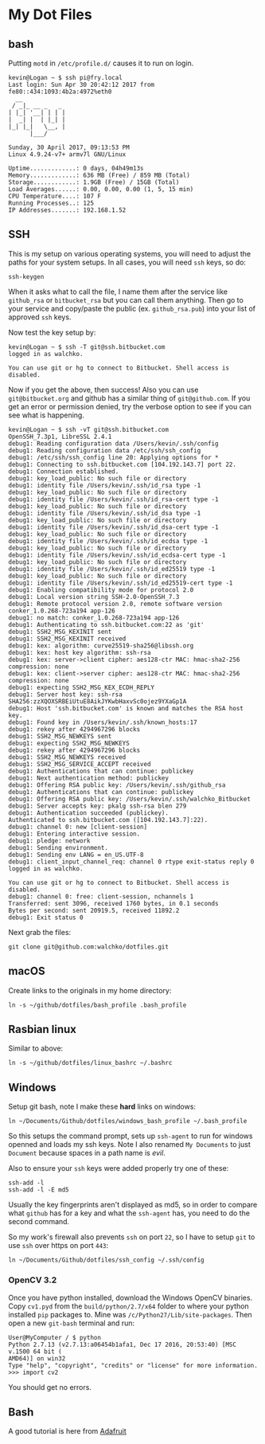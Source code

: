 # My Dot Files

## bash

Putting `motd` in `/etc/profile.d/` causes it to run on login.

	kevin@Logan ~ $ ssh pi@fry.local
	Last login: Sun Apr 30 20:42:12 2017 from fe80::434:1093:4b2a:4972%eth0
	  __            
	 / _|_ __ _   _ 
	| |_| '__| | | |
	|  _| |  | |_| |
	|_| |_|   \__, |
		  |___/ 

	Sunday, 30 April 2017, 09:13:53 PM
	Linux 4.9.24-v7+ armv7l GNU/Linux

	Uptime.............: 0 days, 04h49m13s
	Memory.............: 636 MB (Free) / 859 MB (Total)
	Storage............: 1.9GB (Free) / 15GB (Total)
	Load Averages......: 0.00, 0.00, 0.00 (1, 5, 15 min)
	CPU Temperature....: 107 F
	Running Processes..: 125
	IP Addresses.......: 192.168.1.52



## SSH

This is my setup on various operating systems, you will need to adjust the paths for your
system setups. In all cases, you will need `ssh` keys, so do:

	ssh-keygen

When it asks what to call the file, I name them after the service like `github_rsa` or `bitbucket_rsa`
but you can call them anything. Then go to your service and copy/paste the public (ex. `github_rsa.pub`)
into your list of approved `ssh` keys.

Now test the key setup by:

	kevin@Logan ~ $ ssh -T git@ssh.bitbucket.com
	logged in as walchko.

	You can use git or hg to connect to Bitbucket. Shell access is disabled.

Now if you get the above, then success! Also you can use `git@bitbucket.org` and github has a 
similar thing of `git@github.com`. If you get an error or permission denied, try the verbose
option to see if you can see what is happening.

	kevin@Logan ~ $ ssh -vT git@ssh.bitbucket.com
	OpenSSH_7.3p1, LibreSSL 2.4.1
	debug1: Reading configuration data /Users/kevin/.ssh/config
	debug1: Reading configuration data /etc/ssh/ssh_config
	debug1: /etc/ssh/ssh_config line 20: Applying options for *
	debug1: Connecting to ssh.bitbucket.com [104.192.143.7] port 22.
	debug1: Connection established.
	debug1: key_load_public: No such file or directory
	debug1: identity file /Users/kevin/.ssh/id_rsa type -1
	debug1: key_load_public: No such file or directory
	debug1: identity file /Users/kevin/.ssh/id_rsa-cert type -1
	debug1: key_load_public: No such file or directory
	debug1: identity file /Users/kevin/.ssh/id_dsa type -1
	debug1: key_load_public: No such file or directory
	debug1: identity file /Users/kevin/.ssh/id_dsa-cert type -1
	debug1: key_load_public: No such file or directory
	debug1: identity file /Users/kevin/.ssh/id_ecdsa type -1
	debug1: key_load_public: No such file or directory
	debug1: identity file /Users/kevin/.ssh/id_ecdsa-cert type -1
	debug1: key_load_public: No such file or directory
	debug1: identity file /Users/kevin/.ssh/id_ed25519 type -1
	debug1: key_load_public: No such file or directory
	debug1: identity file /Users/kevin/.ssh/id_ed25519-cert type -1
	debug1: Enabling compatibility mode for protocol 2.0
	debug1: Local version string SSH-2.0-OpenSSH_7.3
	debug1: Remote protocol version 2.0, remote software version conker_1.0.268-723a194 app-126
	debug1: no match: conker_1.0.268-723a194 app-126
	debug1: Authenticating to ssh.bitbucket.com:22 as 'git'
	debug1: SSH2_MSG_KEXINIT sent
	debug1: SSH2_MSG_KEXINIT received
	debug1: kex: algorithm: curve25519-sha256@libssh.org
	debug1: kex: host key algorithm: ssh-rsa
	debug1: kex: server->client cipher: aes128-ctr MAC: hmac-sha2-256 compression: none
	debug1: kex: client->server cipher: aes128-ctr MAC: hmac-sha2-256 compression: none
	debug1: expecting SSH2_MSG_KEX_ECDH_REPLY
	debug1: Server host key: ssh-rsa SHA256:zzXQOXSRBEiUtuE8AikJYKwbHaxvSc0ojez9YXaGp1A
	debug1: Host 'ssh.bitbucket.com' is known and matches the RSA host key.
	debug1: Found key in /Users/kevin/.ssh/known_hosts:17
	debug1: rekey after 4294967296 blocks
	debug1: SSH2_MSG_NEWKEYS sent
	debug1: expecting SSH2_MSG_NEWKEYS
	debug1: rekey after 4294967296 blocks
	debug1: SSH2_MSG_NEWKEYS received
	debug1: SSH2_MSG_SERVICE_ACCEPT received
	debug1: Authentications that can continue: publickey
	debug1: Next authentication method: publickey
	debug1: Offering RSA public key: /Users/kevin/.ssh/github_rsa
	debug1: Authentications that can continue: publickey
	debug1: Offering RSA public key: /Users/kevin/.ssh/walchko_Bitbucket
	debug1: Server accepts key: pkalg ssh-rsa blen 279
	debug1: Authentication succeeded (publickey).
	Authenticated to ssh.bitbucket.com ([104.192.143.7]:22).
	debug1: channel 0: new [client-session]
	debug1: Entering interactive session.
	debug1: pledge: network
	debug1: Sending environment.
	debug1: Sending env LANG = en_US.UTF-8
	debug1: client_input_channel_req: channel 0 rtype exit-status reply 0
	logged in as walchko.

	You can use git or hg to connect to Bitbucket. Shell access is disabled.
	debug1: channel 0: free: client-session, nchannels 1
	Transferred: sent 3096, received 1760 bytes, in 0.1 seconds
	Bytes per second: sent 20919.5, received 11892.2
	debug1: Exit status 0

Next grab the files:

	git clone git@github.com:walchko/dotfiles.git

## macOS

Create links to the originals in my home directory:

	ln -s ~/github/dotfiles/bash_profile .bash_profile

## Rasbian linux

Similar to above:

	ln -s ~/github/dotfiles/linux_bashrc ~/.bashrc

## Windows

Setup git bash, note I make these **hard** links on windows:

	ln ~/Documents/Github/dotfiles/windows_bash_profile ~/.bash_profile

So this setups the command prompt, sets up `ssh-agent` to run for windows openned and loads my ssh keys.
Note I also renamed `My Documents` to just `Document` because spaces in a path name is *evil*.

Also to ensure your `ssh` keys were added properly try one of these:

	ssh-add -l 
	ssh-add -l -E md5

Usually the key fingerprints aren't displayed as md5, so in order to compare what `github` has for
a key and what the `ssh-agent` has, you need to do the second command.

So my work's firewall also prevents `ssh` on port `22`, so I have to setup `git` to use `ssh` 
over https on port `443`:

	ln ~/Documents/Github/dotfiles/ssh_config ~/.ssh/config

### OpenCV 3.2

Once you have python installed, download the Windows OpenCV binaries. Copy `cv1.pyd` from the `build/python/2.7/x64`
folder to where your python installed `pip` packages to. Mine was `/c/Python27/Lib/site-packages`. Then open a new
`git-bash` terminal and run:

    User@MyComputer / $ python
    Python 2.7.13 (v2.7.13:a06454b1afa1, Dec 17 2016, 20:53:40) [MSC v.1500 64 bit (
    AMD64)] on win32
    Type "help", "copyright", "credits" or "license" for more information.
    >>> import cv2

You should get no errors.

## Bash

A good tutorial is here from [Adafruit](https://learn.adafruit.com/an-illustrated-guide-to-shell-magic-typing-less-and-doing-more?view=all)
